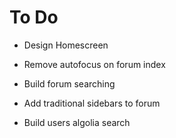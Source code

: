# To Do

-   Design Homescreen

-   Remove autofocus on forum index
-   Build forum searching
-   Add traditional sidebars to forum
-   Build users algolia search
